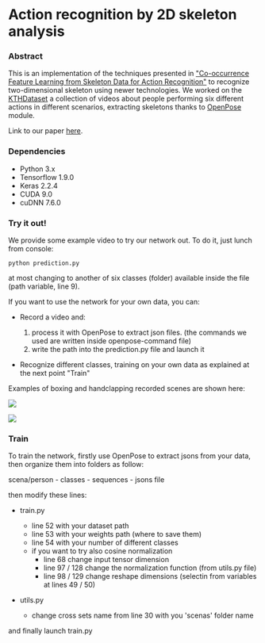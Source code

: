 # Action recognition by 2D skeleton analysis

### Abstract

This is an implementation of the  techniques  presented  in ["Co-occurrence Feature Learning from Skeleton Data for Action Recognition"](https://arxiv.org/abs/1804.06055) to recognize two-dimensional skeleton using newer technologies.
We worked on the [KTHDataset](http://www.nada.kth.se/cvap/actions/) a  collection  of videos about people performing
six different actions in different scenarios, extracting skeletons thanks to [OpenPose](https://github.com/CMU-Perceptual-Computing-Lab/openpose) module.

Link to our paper [here](https://drive.google.com/file/d/1-01CTL-k6WWqx98tIsMKwPpJXTKMv4dG/view?usp=sharing).

### Dependencies

- Python 3.x
- Tensorflow 1.9.0
- Keras 2.2.4
- CUDA 9.0
- cuDNN 7.6.0

### Try it out!

We provide some example video to try our network out. To do it, just lunch from console:

`python prediction.py`

at most changing to another of six classes (folder) available inside the file (path variable, line 9).

If you want to use the network for your own data, you can:

- Record a video and:
    1. process it with OpenPose to extract json files. (the commands we
    used are written inside openpose-command file)
    2. write the path into the prediction.py file and launch it
    
- Recognize different classes, training on your own data as explained at the next point "Train"

Examples of boxing and handclapping recorded scenes are shown here:

![](example/example1.gif)

![](example/example2.gif)

### Train

To train the network, firstly use OpenPose to extract jsons from your data, then organize them into folders as follow:

scena/person - classes - sequences - jsons file

then modify these lines:

- train.py
    - line 52 with your dataset path
    - line 53 with your weights path (where to save them)
    - line 54 with your number of different classes
    - if you want to try also cosine normalization
        - line 68 change input tensor dimension
        - line 97 / 128 change the normalization function (from utils.py file)
        - line 98 / 129 change reshape dimensions (selectin from variables at lines 49 / 50)

- utils.py
    - change cross sets name from line 30 with you 'scenas' folder name

and finally launch train.py
    
